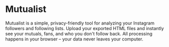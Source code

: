 # Mutualist
Mutualist is a simple, privacy-friendly tool for analyzing your Instagram followers and following lists. Upload your exported HTML files and instantly see your mutuals, fans, and who you don't follow back. All processing happens in your browser – your data never leaves your computer.
